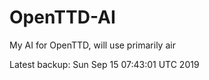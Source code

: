 # OpenTTD-AI
My AI for OpenTTD, will use primarily air

Latest backup: Sun Sep 15 07:43:01 UTC 2019

